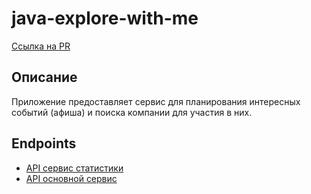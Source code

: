 # java-explore-with-me

[Ссылка на PR](https://github.com/hititipi/java-explore-with-me/pull/6)

## Описание
Приложение предоставляет сервис для планирования интересных событий (афиша) и поиска компании для участия в них.

## Endpoints
- [API сервис статистики](./ewm-stats-service-spec.json)
- [API основной сервис](./ewm-main-service-spec.json)
